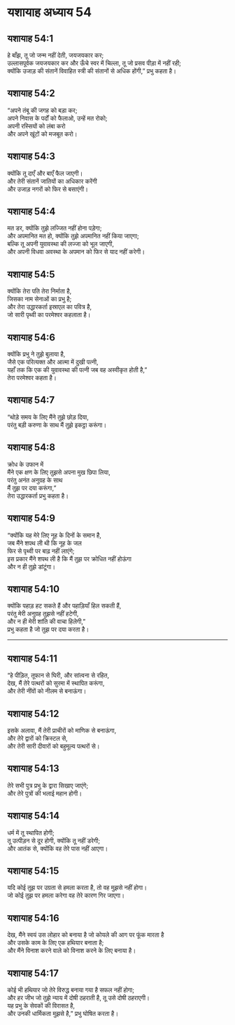 # यशायाह अध्याय 54

## यशायाह 54:1  
हे बाँझ, तू जो जन्म नहीं देती, जयजयकार कर;  
उल्लासपूर्वक जयजयकार कर और ऊँचे स्वर में चिल्ला, तू जो प्रसव पीड़ा में नहीं रही;  
क्योंकि उजाड़ की संतानें विवाहित स्त्री की संतानों से अधिक होंगी,” प्रभु कहता है।

## यशायाह 54:2  
“अपने तंबू की जगह को बड़ा कर;  
अपने निवास के पर्दों को फैलाओ, उन्हें मत रोको;  
अपनी रस्सियों को लंबा करो  
और अपने खूंटों को मजबूत करो।

## यशायाह 54:3  
क्योंकि तू दाएँ और बाएँ फैल जाएगी।  
और तेरी संतानें जातियों का अधिकार करेंगी  
और उजाड़ नगरों को फिर से बसाएंगी।

## यशायाह 54:4  
मत डर, क्योंकि तुझे लज्जित नहीं होना पड़ेगा;  
और अपमानित मत हो, क्योंकि तुझे अपमानित नहीं किया जाएगा;  
बल्कि तू अपनी युवावस्था की लज्जा को भूल जाएगी,  
और अपनी विधवा अवस्था के अपमान को फिर से याद नहीं करेगी।

## यशायाह 54:5  
क्योंकि तेरा पति तेरा निर्माता है,  
जिसका नाम सेनाओं का प्रभु है;  
और तेरा उद्धारकर्ता इस्राएल का पवित्र है,  
जो सारी पृथ्वी का परमेश्वर कहलाता है।

## यशायाह 54:6  
क्योंकि प्रभु ने तुझे बुलाया है,  
जैसे एक परित्यक्त और आत्मा में दुखी पत्नी,  
यहाँ तक कि एक की युवावस्था की पत्नी जब वह अस्वीकृत होती है,”  
तेरा परमेश्वर कहता है।

## यशायाह 54:7  
“थोड़े समय के लिए मैंने तुझे छोड़ दिया,  
परंतु बड़ी करुणा के साथ मैं तुझे इकट्ठा करूंगा।

## यशायाह 54:8  
क्रोध के उफान में  
मैंने एक क्षण के लिए तुझसे अपना मुख छिपा लिया,  
परंतु अनंत अनुग्रह के साथ  
मैं तुझ पर दया करूंगा,”  
तेरा उद्धारकर्ता प्रभु कहता है।

## यशायाह 54:9  
“क्योंकि यह मेरे लिए नूह के दिनों के समान है,  
जब मैंने शपथ ली थी कि नूह के जल  
फिर से पृथ्वी पर बाढ़ नहीं लाएंगे;  
इस प्रकार मैंने शपथ ली है कि मैं तुझ पर क्रोधित नहीं होऊंगा  
और न ही तुझे डांटूंगा।

## यशायाह 54:10  
क्योंकि पहाड़ हट सकते हैं और पहाड़ियाँ हिल सकती हैं,  
परंतु मेरी अनुग्रह तुझसे नहीं हटेगी,  
और न ही मेरी शांति की वाचा हिलेगी,”  
प्रभु कहता है जो तुझ पर दया करता है।

---

## यशायाह 54:11  
“हे पीड़ित, तूफान से घिरी, और सांत्वना से रहित,  
देख, मैं तेरे पत्थरों को सुरमा में स्थापित करूंगा,  
और तेरी नींवों को नीलम से बनाऊंगा।

## यशायाह 54:12  
इसके अलावा, मैं तेरी प्राचीरों को माणिक से बनाऊंगा,  
और तेरे द्वारों को क्रिस्टल से,  
और तेरी सारी दीवारों को बहुमूल्य पत्थरों से।

## यशायाह 54:13  
तेरे सभी पुत्र प्रभु के द्वारा सिखाए जाएंगे;  
और तेरे पुत्रों की भलाई महान होगी।

## यशायाह 54:14  
धर्म में तू स्थापित होगी;  
तू उत्पीड़न से दूर होगी, क्योंकि तू नहीं डरेगी;  
और आतंक से, क्योंकि वह तेरे पास नहीं आएगा।

## यशायाह 54:15  
यदि कोई तुझ पर उग्रता से हमला करता है, तो वह मुझसे नहीं होगा।  
जो कोई तुझ पर हमला करेगा वह तेरे कारण गिर जाएगा।

## यशायाह 54:16  
देख, मैंने स्वयं उस लोहार को बनाया है जो कोयले की आग पर फूंक मारता है  
और उसके काम के लिए एक हथियार बनाता है;  
और मैंने विनाश करने वाले को विनाश करने के लिए बनाया है।

## यशायाह 54:17  
कोई भी हथियार जो तेरे विरुद्ध बनाया गया है सफल नहीं होगा;  
और हर जीभ जो तुझे न्याय में दोषी ठहराती है, तू उसे दोषी ठहराएगी।  
यह प्रभु के सेवकों की विरासत है,  
और उनकी धार्मिकता मुझसे है,” प्रभु घोषित करता है।
